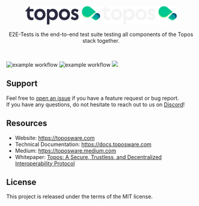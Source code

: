 <div id="top"></div>
<!-- PROJECT LOGO -->
<br />
<div align="center">

  <img src="./.github/assets/topos_logo.png#gh-light-mode-only" alt="Logo" width="200">
  <img src="./.github/assets/topos_logo_dark.png#gh-dark-mode-only" alt="Logo" width="200">

<br />

<p align="center">
E2E-Tests is the end-to-end test suite testing all components of the Topos stack together.
</p>

<br />

</div>

![example workflow](https://github.com/topos-protocol/e2e-tests/actions/workflows/frontend:erc20-messaging.yml/badge.svg)
![example workflow](https://github.com/topos-protocol/e2e-tests/actions/workflows/topos:certificate-producer-contracts.yml/badge.svg)
[![](https://dcbadge.vercel.app/api/server/7HZ8F8ykBT?style=flat)](https://discord.gg/7HZ8F8ykBT)

## Support

Feel free to [open an issue](https://github.com/topos-protocol/e2e-tests/issues/new) if you have a feature request or bug report.<br />
If you have any questions, do not hesitate to reach out to us on [Discord](https://discord.gg/7HZ8F8ykBT)!

## Resources

- Website: https://toposware.com
- Technical Documentation: https://docs.toposware.com
- Medium: https://toposware.medium.com
- Whitepaper: [Topos: A Secure, Trustless, and Decentralized
  Interoperability Protocol](https://arxiv.org/pdf/2206.03481.pdf)

## License

This project is released under the terms of the MIT license.
